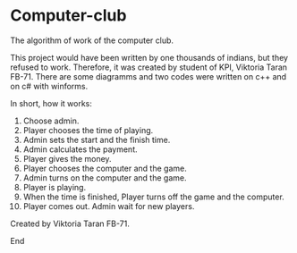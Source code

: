 # Computer-club
The algorithm of work of the computer club.

This project would have been written by one thousands of indians, but they refused to work. Therefore, it was created by student of KPI, Viktoria Taran FB-71.
There are some diagramms and two codes were written on c++ and on c# with winforms.

In short, how it works:
1. Choose admin.
2. Player chooses the time of playing.
3. Admin sets the start and the finish time.
4. Admin calculates the payment.
5. Player gives the money.
6. Player chooses the computer and the game.
7. Admin turns on the computer and the game.
8. Player is playing.
9. When the time is finished, Player turns off the game and the computer.
10. Player comes out. Admin wait for new players.

Created by Viktoria Taran FB-71.

End
